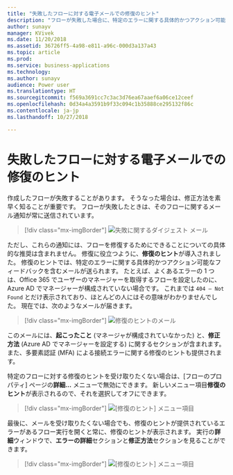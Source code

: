 ```yaml
---
title: "失敗したフローに対する電子メールでの修復のヒント"
description: "フローが失敗した場合に、特定のエラーに関する具体的かつアクション可能なフィードバックを含むメールを受け取ります。 修復のヒントでは、フローが失敗した理由と解決方法が正確に示されます。 Flow ポータルで実行失敗をクリックして、修復のヒントを見ることもできます。"
author: sunayv
manager: KVivek
ms.date: 11/20/2018
ms.assetid: 36726ff5-4a98-e811-a96c-000d3a137a43
ms.topic: article
ms.prod: 
ms.service: business-applications
ms.technology: 
ms.author: sunayv
audience: Power user
ms.translationtype: HT
ms.sourcegitcommit: f569a3691cc7c3ac3d76ea67aaef6a06ce12ceef
ms.openlocfilehash: 0d34a4a3591b9f33c094c1b35888ce295132f86c
ms.contentlocale: ja-jp
ms.lasthandoff: 10/27/2018

---
```

# <a name="repair-tips-in-email-for-failed-flows"></a>失敗したフローに対する電子メールでの修復のヒント




作成したフローが失敗することがあります。 そうなった場合は、修正方法を素早く知ることが重要です。 フローが失敗したときは、そのフローに関するメール通知が常に送信されています。

> [!div class="mx-imgBorder"]
> ![失敗に関するダイジェスト メール](media/repair-tips-0.png "失敗に関するダイジェスト メール")

ただし、これらの通知には、フローを修復するためにできることについての具体的な推奨は含まれません。 修復に役立つように、**修復のヒント**が導入されました。 修復のヒントでは、特定のエラーに関する具体的かつアクション可能なフィードバックを含むメールが送られます。 たとえば、よくあるエラーの 1 つは、Office 365 でユーザーのマネージャーを取得するフローを設定したのに、Azure AD でマネージャーが構成されていない場合です。 これまでは `404 – Not Found` とだけ表示されており、ほとんどの人にはその意味がわかりませんでした。 現在では、次のようなメールが届きます。

> [!div class="mx-imgBorder"]
> ![修復のヒントのメール](media/repair-tips-1.png "修復のヒントのメール")

このメールには、**起こったこと** (マネージャが構成されていなかった) と、**修正方法** (Azure AD でマネージャーを設定する) に関するセクションが含まれます。 また、多要素認証 (MFA) による接続エラーに関する修復のヒントも提供されます。

特定のフローに対する修復のヒントを受け取りたくない場合は、[フローのプロパティ] ページの**詳細...** メニューで無効にできます。 新しいメニュー項目**修復のヒント**が表示されるので、それを選択してオフにできます。

> [!div class="mx-imgBorder"]
> ![[修復のヒント] メニュー項目](media/repair-tips-3.png "[修復のヒント] メニュー項目")

最後に、メールを受け取りたくない場合でも、修復のヒントが提供されているエラーがあるフロー実行を開くと常に、修復のヒントが表示されます。 実行の**詳細**ウィンドウで、**エラーの詳細**セクションと**修正方法**セクションを見ることができます。

> [!div class="mx-imgBorder"]
> ![[修復のヒント] メニュー項目](media/repair-tips-2.png "[修復のヒント] メニュー項目")
